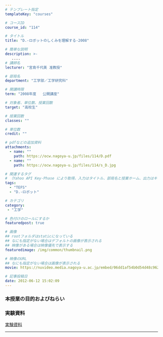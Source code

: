 ```yaml
---
# テンプレート指定
templateKey: "courses"

# コースID
course_id: "114"

# タイトル
title: "D.-ロボットのしくみを理解する-2008"

# 簡単な説明
description: >-
   ....
# 講師名
lecturer: "宮島千代美 准教授"

# 部局名
department: "工学部／工学研究科"

# 開講時限
term: "2008年度	公開講座"

# 対象者、単位数、授業回数
target: "高校生"

# 授業回数
classes: ""

# 単位数
credit: ""

# pdfなどの追加資料
attachments:
  - name: "" 
    path: https://ocw.nagoya-u.jp/files/114/D.pdf
  - name: "" 
    path: https://ocw.nagoya-u.jp/files/114/s_D.jpg

# 関連するタグ
# （Yahoo API Key-Phase により取得。入力はタイトル、部局名と授業ホーム、出力はキーフレーズ（tags））
tags:
  - "TEFS"
  - "D.-ロボット"

# カテゴリ
category:
 - "工学"

# 色付けのロールにするか
featuredpost: true

# 画像
## rootフォルダはstaticになっている
## なにも指定がない場合はデフォルトの画像が表示される
## 映像がある場合は映像優先で表示する
featuredimage: /img/common/thumbnail.png

# 映像のURL
## なにも指定がない場合は画像が表示される
movie: https://nuvideo.media.nagoya-u.ac.jp/embed/06dd1af54b0d54d48c962dbf5b65a92fb111d67c

# 記事投稿日
date: 2012-06-12 15:02:09
---
```


### 本授業の目的およびねらい
















### 実験資料



[実験資料](https://ocw.nagoya-u.jp/files/114/D.pdf) 











-----